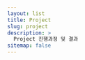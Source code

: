 ```yaml
---
layout: list
title: Project
slug: project
description: >
  Project 진행과정 및 결과
sitemap: false
---
```

